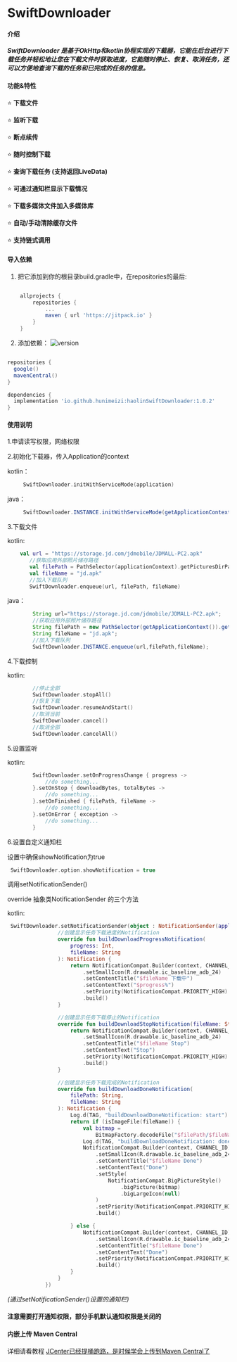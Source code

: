 # SwiftDownloader

#### 介绍
 **_SwiftDownloader 是基于OkHttp和kotlin协程实现的下载器，它能在后台进行下载任务并轻松地让您在下载文件时获取进度，它能随时停止、恢复、取消任务，还可以方便地查询下载的任务和已完成的任务的信息。_** 

#### 功能&特性


 :star: **下载文件**

 :star: **监听下载**

 :star: **断点续传**

 :star: **随时控制下载**

 :star: **查询下载任务 (支持返回LiveData)**

 :star: **可通过通知栏显示下载情况** 

 :star: **下载多媒体文件加入多媒体库** 

 :star: **自动/手动清除缓存文件** 

 :star: **支持链式调用**


#### 导入依赖

1. 把它添加到你的根目录build.gradle中，在repositories的最后:
```groovy

	allprojects {
		repositories {
			...
			maven { url 'https://jitpack.io' }
		}
	}

```

2. 添加依赖：
![version](https://jitpack.io/v/com.gitee.jiang_li_jie_j/awesome-downloader.svg)
```groovy

repositories {
  google()
  mavenCentral()
}

dependencies {
  implementation 'io.github.hunimeizi:haolinSwiftDownloader:1.0.2'
}

```


#### 使用说明

1.申请读写权限，网络权限

2.初始化下载器，传入Application的context

kotlin：
```kotlin
	 SwiftDownloader.initWithServiceMode(application)
```
java：
```java    
	 SwiftDownloader.INSTANCE.initWithServiceMode(getApplicationContext());
```
3.下载文件 

kotlin:
 ```kotlin
	 val url = "https://storage.jd.com/jdmobile/JDMALL-PC2.apk"
        //获取应用外部照片储存路径
        val filePath = PathSelector(applicationContext).getPicturesDirPath()
        val fileName = "jd.apk"
        //加入下载队列
        SwiftDownloader.enqueue(url, filePath, fileName)
```
java：
```java
        String url="https://storage.jd.com/jdmobile/JDMALL-PC2.apk";
        //获取应用外部照片储存路径
        String filePath = new PathSelector(getApplicationContext()).getPicturesDirPath();
        String fileName = "jd.apk";
        //加入下载队列
        SwiftDownloader.INSTANCE.enqueue(url,filePath,fileName);

```
4.下载控制

kotlin:
```kotlin
        //停止全部
        SwiftDownloader.stopAll()
        //恢复下载
        SwiftDownloader.resumeAndStart()
        //取消当前
        SwiftDownloader.cancel()
        //取消全部
        SwiftDownloader.cancelAll()
```

5.设置监听

kotlin:
```kotlin
        SwiftDownloader.setOnProgressChange { progress ->
            //do something...
        }.setOnStop { downloadBytes, totalBytes ->
            //do something...
        }.setOnFinished { filePath, fileName ->
            //do something...
        }.setOnError { exception ->
            //do something...
        }
```

6.设置自定义通知栏

设置中确保showNotification为true
```kotlin
 SwiftDownloader.option.showNotification = true
```
调用setNotificationSender()

override 抽象类NotificationSender 的三个方法

kotlin:
```kotlin
 SwiftDownloader.setNotificationSender(object : NotificationSender(applicationContext) {
                //创建显示任务下载进度的Notification
                override fun buildDownloadProgressNotification(
                    progress: Int,
                    fileName: String
                ): Notification {
                    return NotificationCompat.Builder(context, CHANNEL_ID)
                        .setSmallIcon(R.drawable.ic_baseline_adb_24)
                        .setContentTitle("$fileName 下载中")
                        .setContentText("$progress%")
                        .setPriority(NotificationCompat.PRIORITY_HIGH)
                        .build()
                }

                //创建显示任务下载停止的Notification
                override fun buildDownloadStopNotification(fileName: String): Notification {
                    return NotificationCompat.Builder(context, CHANNEL_ID)
                        .setSmallIcon(R.drawable.ic_baseline_adb_24)
                        .setContentTitle("$fileName Stop")
                        .setContentText("Stop")
                        .setPriority(NotificationCompat.PRIORITY_HIGH)
                        .build()
                }

                //创建显示任务下载完成的Notification
                override fun buildDownloadDoneNotification(
                    filePath: String,
                    fileName: String
                ): Notification {
                    Log.d(TAG, "buildDownloadDoneNotification: start")
                    return if (isImageFile(fileName)) {
                        val bitmap =
                            BitmapFactory.decodeFile("$filePath/$fileName")
                        Log.d(TAG, "buildDownloadDoneNotification: done")
                        NotificationCompat.Builder(context, CHANNEL_ID)
                            .setSmallIcon(R.drawable.ic_baseline_adb_24)
                            .setContentTitle("$fileName Done")
                            .setContentText("Done")
                            .setStyle(
                                NotificationCompat.BigPictureStyle()
                                    .bigPicture(bitmap)
                                    .bigLargeIcon(null)
                            )
                            .setPriority(NotificationCompat.PRIORITY_HIGH)
                            .build()

                    } else {
                        NotificationCompat.Builder(context, CHANNEL_ID)
                            .setSmallIcon(R.drawable.ic_baseline_adb_24)
                            .setContentTitle("$fileName Done")
                            .setContentText("Done")
                            .setPriority(NotificationCompat.PRIORITY_HIGH)
                            .build()
                    }
                }
            })
```

_(通过setNotificationSender()设置的通知栏)_

#### 注意需要打开通知权限，部分手机默认通知权限是关闭的

#### 内嵌上传 Maven Central
详细请看教程
[JCenter已经提桶跑路，是时候学会上传到Maven Central了](https://mp.weixin.qq.com/s/CrfYc1KsugJKPy_0rDZ49Q)

